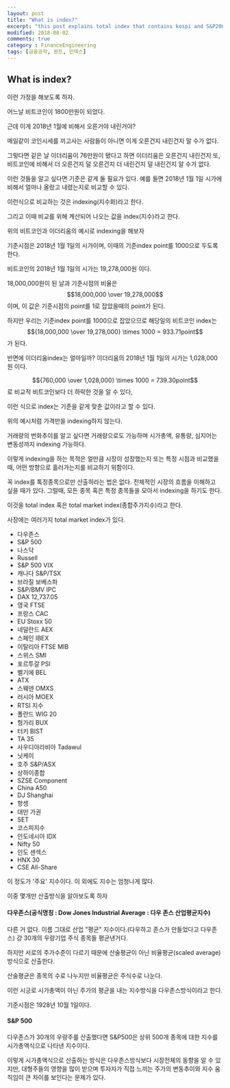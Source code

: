 ```yaml
---
layout: post
title: "What is index?"
excerpt: "this post explains total index that contains kospi and S&P200 and etc."
modified: 2018-08-02
comments: true
category : FinanceEngineering
tags: [금융공학, 퀀트, 인덱스]
---
```


What is index?
--------------------------------------------------------------------------------------------

이런 가정을 해보도록 하자. 

어느날 비트코인이 1800만원이 되었다. 

근데 이게 2018년 1월에 비해서 오른거야 내린거야? 

매일같이 코인시세를 끼고사는 사람들이 아니면 이게 오른건지 내린건지 알 수가 없다.

그렇다면 같은 날 이더리움이 76만원이 됐다고 하면 이더리움은 오른건지 내린건지 또, 비트코인에 비해서 더 오른건지 덜 오른건지 더 내린건지 덜 내린건지 알 수가 없다.

이런 것들을 알고 싶다면 기준은 같게 둘 필요가 있다. 예를 들면 2018년 1월 1일 시가에 비해서 얼마나 올랐고 내렸는지로 비교할 수 있다.

이런식으로 비교하는 것은 indexing(지수화)라고 한다. 

그리고 이때 비교를 위해 계산되어 나오는 값을 index(지수)라고 한다.

위의 비트코인과 이더리움의 예시로 indexing을 해보자

기준시점은 2018년 1월 1일의 시가이며, 이때의 기준index point를 1000으로 두도록 한다.

비트코인의 2018년 1월 1일의 시가는 19,278,000원 이다. 

18,000,000원이 된 날과 기준시점의 비율은 $$18,000,000 \over 19,278,000$$ 이며, 이 값은 기준시점의 point를 1로 잡았을때의 point가 된다.

하지만 우리는 기준index point를 1000으로 잡았으므로 해당일의 비트코인 index는 $${18,000,000 \over 19,278,000} \times 1000 = 933.71point$$가 된다.

반면에 이더리움index는 얼마일까? 이더리움의 2018년 1월 1일의 시가는 1,028,000원 이다.

$${760,000 \over 1,028,000} \times 1000 = 739.30point$$로 비교적 비트코인보다 더 하락한 것을 알 수 있다,

이런 식으로 index는 기준을 같게 맞춘 값이라고 할 수 있다.

위의 예시처럼 가격만을 indexing하지 않는다. 

거래량의 번화추이를 알고 싶다면 거래량으로도 가능하며 시가총액, 유통량, 심지어는 변동성까지 indexing 가능하다.

이렇게 indexing을 하는 목적은 얼만큼 시장이 성장했는지 또는 특정 시점과 비교했을때, 어떤 방향으로 흘러가는지를 비교하기 위함이다.

꼭 index를 톡정종목으로만 산출하라는 법은 없다. 전체적인 시장의 흐름을 이해하고 싶을 때가 있다. 그럴때, 모든 종목 혹은 특정 종목들을 모아서 indexing을 하기도 한다.

이것을 total index 혹은 total market index(종합주가지수)라고 한다.

사장에는 여러가지 total market index가 있다.

 - 다우존스	 
 - S&P 500	 
 - 나스닥	 
 - Russell	 
 - S&P 500 VIX	 
 - 캐나다 S&P/TSX	 
 - 브라질 보베스파	 
 - S&P/BMV IPC	 
 - DAX	12,737.05 
 - 영국 FTSE	 
 - 프랑스 CAC 
 - EU Stoxx 50 
 - 네덜란드 AEX
 - 스페인 IBEX	 
 - 이탈리아 FTSE MIB	 
 - 스위스 SMI
 - 포르투갈 PSI	 
 - 벨기에 BEL		 
 - ATX		 
 - 스웨덴 OMXS	 
 - 러시아 MOEX	 
 - RTSI 지수	 
 - 폴란드 WIG 20
 - 헝가리 BUX	 
 - 터키 BIST
 - TA 35
 - 사우디아라비아 Tadawul	 
 - 닛케이
 - 호주 S&P/ASX	 
 - 상하이종합	 
 - SZSE Component	 
 - China A50	 
 - DJ Shanghai
 - 항셍
 - 대만 가권 
 - SET 
 - 코스피지수	 
 - 인도네시아 IDX	 
 - Nifty 50
 - 인도 센섹스
 - HNX 30	 
 - CSE All-Share
 
이 정도가 '주요' 지수이다. 이 외에도 지수는 엄청나게 많다.

이중 몇개만 산출방식을 알아보도록 하자

#### 다우존스(공식명칭 : Dow Jones Industrial Average : 다우 존스 산업평균지수)

다른 거 없다. 이름 그대로 산업 "평균" 지수이다.(다우하고 존스가 만들었다고 다우존스) 걍 30개의 우량기업 주식 종목들 평균낸거다. 

하지만 서로의 주가수준이 다르기 때문에 산술평균이 아닌 비율평균(scaled average)방식으로 산출한다.

산술평균은 종목의 수로 나누지만 비율평균은 주식수로 나눈다.

이런 시긍로 시가총액이 아닌 주가의 평균을 내는 지수방식을 다우존스방식이라고 한다. 

기준시점은 1928년 10월 1일이다.

#### S&P 500
다우존스가 30개의 우량주를 산출했다면 S&P500은 상위 500개 종목에 대한 지수를 시가총액식으로 나타낸 지수이다.

이렇게 시가총액식으로 산출하는 방식은 다우존스방식보다 시장전체의 동향을 알 수 있지만, 대형주들의 영향을 많이 받으며 투자자가 직접 느끼는 주가의 변동추이와 지수 움직임이 큰 차이를 보인다는 문제가 있다.




